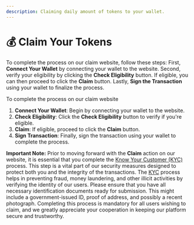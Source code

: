 ```yaml
---
description: Claiming daily amount of tokens to your wallet.
---
```


# 💰 Claim Your Tokens

To complete the process on our claim website, follow these steps: First, **Connect Your Wallet** by connecting your wallet to the website. Second, verify your eligibility by clicking the **Check Eligibility** button. If eligible, you can then proceed to click the **Claim** button. Lastly, **Sign the Transaction** using your wallet to finalize the process.

To complete the process on our claim website

1. **Connect Your Wallet**: Begin by connecting your wallet to the website.
2. **Check Eligibility**: Click the **Check Eligibility** button to verify if you're eligible.
3. **Claim**: If eligible, proceed to click the **Claim** button.
4. **Sign Transaction**: Finally, sign the transaction using your wallet to complete the process.

**Important Note:** Prior to moving forward with the **Claim** action on our website, it is essential that you complete the [Know Your Customer (KYC)](../library/technology/kyc.md) process. This step is a vital part of our security measures designed to protect both you and the integrity of the transactions. The [KYC](../library/technology/kyc.md) process helps in preventing fraud, money laundering, and other illicit activities by verifying the identity of our users. Please ensure that you have all necessary identification documents ready for submission. This might include a government-issued ID, proof of address, and possibly a recent photograph. Completing this process is mandatory for all users wishing to claim, and we greatly appreciate your cooperation in keeping our platform secure and trustworthy.
